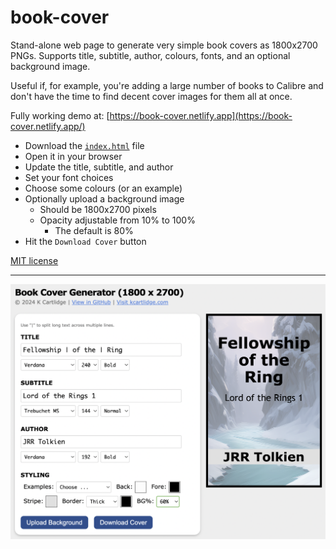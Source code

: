 # book-cover

Stand-alone web page to generate very simple book covers as 1800x2700 PNGs. Supports title, subtitle, author, colours, fonts, and an optional background image.

Useful if, for example, you're adding a large number of books to Calibre and don't have the time to find decent cover images for them all at once.

Fully working demo at: [https://book-cover.netlify.app](https://book-cover.netlify.app/)

- Download the [`index.html`](./index.html) file
- Open it in your browser
- Update the title, subtitle, and author
- Set your font choices
- Choose some colours (or an example)
- Optionally upload a background image
    - Should be 1800x2700 pixels
    - Opacity adjustable from 10% to 100%
      - The default is 80%
- Hit the `Download Cover` button

[MIT license](./LICENSE)

---

![The web page in action](./ui.png)
